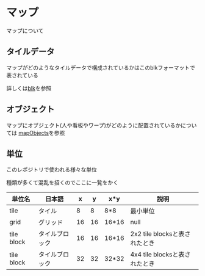 # マップ

マップについて

## タイルデータ

マップがどのようなタイルデータで構成されているかはこのblkフォーマットで表されている

詳しくは[blk](blk.md)を参照

## オブジェクト

マップにオブジェクト(人や看板やワープ)がどのように配置されているかについては [mapObjects](../data/mapObjects/README.md)を参照

## 単位

このレポジトリで使われる様々な単位

種類が多くて混乱を招くのでここに一覧をかく

 単位名  |  日本語  |  x  |  y  |  x*y  | 説明 
---- | ---- | ---- | ----  | ----  | ----
tile | タイル | 8 | 8 | 8*8  | 最小単位
grid | グリッド | 16 | 16 | 16*16  | null
tile block | タイルブロック | 16 | 16 | 16*16 | 2x2 tile blocksと表されたとき
tile block | タイルブロック | 32 | 32 | 32*32 | 4x4 tile blocksと表されたとき
